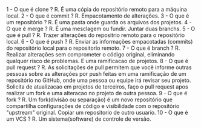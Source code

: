 
1 - O que é clone ?
	R. É uma cópia do repositório remoto para a máquina local.
2 - O que é commit ?
	R. Empacotamento de alterações.
3 - O que é um repositório ?
	R. É uma pasta onde guarda os arquivos dos projetos.
4 - O que é merge ?
	R. É uma mesclagem ou fundir. Juntar duas branchs.
5 - O que é pull ?
	R. Trazer alterações do repositrio remoto para o repositório local.
6 - O que é push ?
	R. Enviar as informações empacotadas (commits) do repositório local para o repositorio remoto.
7 - O que é branch ?
	R. Realizar alterações sem comprometer o código original, eliminando qualquer risco de problemas. E uma ramificacao de projetos.
8 - O que é pull request ?
	R. As solicitações de pull permitem que você informe outras pessoas sobre as alterações por push feitas em uma ramificação de um repositório no GitHub, onde uma pessoa ou equipe irá revisar seu projeto. Solicita de atualizacao em projetos de terceiros, faço o pull request apos realizar um fork e uma alteracao no projeto de outra pessoa.
9 - O que é fork ?
	R. Um fork(divisão ou separação) é um novo repositório que compartilha configurações de código e visibilidade com o repositório "upstream" original. Copiar um repositorio de outro usuario.
10 - O que é um VCS ?
	R. Um sistema(software) de controle de versão.
